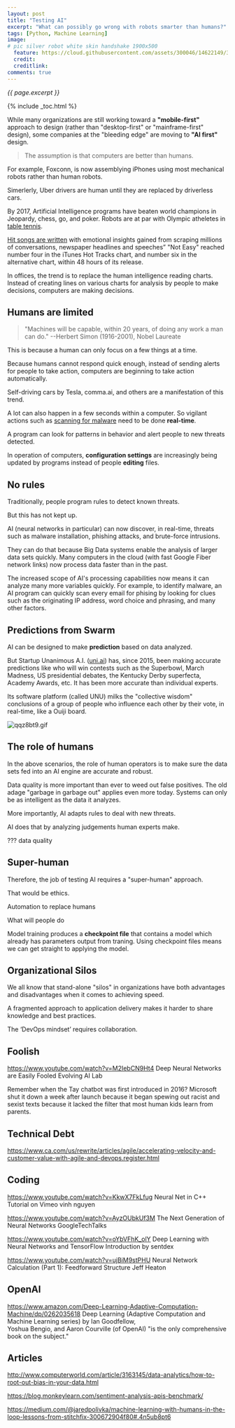 ```yaml
---
layout: post
title: "Testing AI"
excerpt: "What can possibly go wrong with robots smarter than humans?"
tags: [Python, Machine Learning]
image:
# pic silver robot white skin handshake 1900x500
  feature: https://cloud.githubusercontent.com/assets/300046/14622149/306629f0-0585-11e6-961a-dc8f60dadbf6.jpg
  credit: 
  creditlink: 
comments: true
---
```

<i>{{ page.excerpt }}</i>

{% include _toc.html %}

While many organizations are still working toward a <strong>"mobile-first"</strong>
approach to design (rather than "desktop-first" or "mainframe-first" design),
some companies at the "bleeding edge" are moving to
<strong>"AI first"</strong> design.

> The assumption is that computers are better than humans.

For example, Foxconn, is now assemblying iPhones using most mechanical robots rather than human robots.

Simerlerly, Uber drivers are human until they are replaced by driverless cars.

By 2017, Artificial Intelligence programs have beaten 
world champions in Jeopardy, chess, go, and poker.
Robots are at par with Olympic atheletes in
<a target="_blank" href="https://www.kuka.com/en-de/about-kuka/brand/timo-boll-the-duel/">
table tennis</a>.

<a target="_blank" href="https://www.forbes.com/sites/bernardmarr/2017/01/30/grammy-nominee-alex-da-kid-creates-hit-record-using-machine-learning/#4b2a311e2cf9">
Hit songs are written</a> with emotional insights gained from
scraping millions of conversations, newspaper headlines and speeches”
"Not Easy" reached number four in the iTunes Hot Tracks chart, and number six in the alternative chart, within 48 hours of its release.

In offices, the trend is to replace the human intelligence
reading charts.
Instead of creating lines on various charts for analysis by people 
   to make decisions,
   computers are making decisions.

## Humans are limited

> "Machines will be capable, within 20 years, of doing any work a man can do." 
--Herbert Simon (1916-2001), Nobel Laureate

This is because a human can only focus on a few things at a time.

Because humans cannot respond quick enough,
instead of sending alerts for people to take action,
computers are beginning to take action automatically.

Self-driving cars by Tesla, comma.ai, and others
are a manifestation of this trend.

A lot can also happen in a few seconds within a computer.
So vigilant actions such as <a target="_blank" href="http://www.csoonline.com/article/3163458/security/how-ai-is-stopping-criminal-hacking-in-real-time.html">scanning for malware</a>
need to be done <strong>real-time</strong>.

A program can look for patterns in behavior and alert people to new threats detected.

In operation of computers, <strong>configuration settings</strong>
are increasingly being updated by programs 
instead of people <strong>editing</strong> files.


## No rules

Traditionally, people program rules to detect known threats.

But this has not kept up.

AI (neural networks in particular) 
can now discover, in real-time, 
threats such as malware installation, phishing attacks, and brute-force intrusions.

They can do that because Big Data systems enable the analysis of larger data sets quickly.
Many computers in the cloud (with fast Google Fiber network links) 
now process data faster than in the past.

The increased scope of AI's processing capabilities now means it can 
analyze many more variables quickly.
For example, to identify malware, an AI program can quickly scan every email for phising by
looking for clues such as the originating IP address, word choice and phrasing, 
and many other factors.

## Predictions from Swarm

AI can be designed to make <strong>prediction</strong> 
based on data analyzed.

But 
Startup Unanimous A.I. (<a target="_blank" href="http://unu.ai/what-is-unu/">uni.ai</a>) 
has, since 2015, been making accurate predictions like who will win contests
such as the Superbowl, March Madness, US presidential debates, the Kentucky Derby superfecta, Academy Awards, etc.
It has been more accurate than individual experts.

Its software platform (called UNU) milks the "collective wisdom" conclusions of a group of people who
influence each other by their vote, in real-time, like a Ouiji board.

<img src="https://tr1.cbsistatic.com/hub/i/2017/02/24/a92880f2-212c-4803-b6bd-f4e0f4de67ba/d865deed94d9ad5d8c68778d636a2c58/qqz8bt9.gif" alt="qqz8bt9.gif">


## The role of humans

In the above scenarios, the role of human operators is to
make sure the data sets fed into an AI engine are accurate and robust. 

Data quality is more important than ever to weed out false positives.
The old adage "garbage in garbage out" applies even more today.
Systems can only be as intelligent as the data it analyzes. 

More importantly, AI adapts rules to deal with new threats.

AI does that by analyzing judgements human experts make.


??? data quality



## Super-human

Therefore,
the job of testing AI requires a "super-human" approach.

That would be ethics.

Automation to replace humans

What will people do


Model training produces a <strong>checkpoint file</strong> that contains a 
model which already has parameters output from traning.
Using checkpoint files means we can get straight to applying the model.



## Organizational Silos

We all know that stand-alone "silos" in organizations have both advantages and disadvantages
when it comes to achieving speed.

A fragmented approach to application delivery makes it harder to share knowledge and best practices.

The ‘DevOps mindset’ requires collaboration.


## Foolish

https://www.youtube.com/watch?v=M2IebCN9Ht4
Deep Neural Networks are Easily Fooled
Evolving AI Lab

Remember when the Tay chatbot was first introduced in 2016?
Microsoft shut it down a week after launch because
it began spewing out racist and sexist texts
because it lacked the filter that most human kids learn from parents.


## Technical Debt

https://www.ca.com/us/rewrite/articles/agile/accelerating-velocity-and-customer-value-with-agile-and-devops.register.html


## Coding

https://www.youtube.com/watch?v=KkwX7FkLfug
Neural Net in C++ Tutorial on Vimeo
vinh nguyen

https://www.youtube.com/watch?v=AyzOUbkUf3M
The Next Generation of Neural Networks
GoogleTechTalks

https://www.youtube.com/watch?v=oYbVFhK_olY
Deep Learning with Neural Networks and TensorFlow Introduction
by sentdex

https://www.youtube.com/watch?v=ujBiM9stPHU
Neural Network Calculation (Part 1): Feedforward Structure
Jeff Heaton


## OpenAI

https://www.amazon.com/Deep-Learning-Adaptive-Computation-Machine/dp/0262035618
Deep Learning (Adaptive Computation and Machine Learning series)</a>
by Ian Goodfellow, 	
Yoshua Bengio, and 
Aaron Courville (of OpenAI)
"is the only comprehensive book on the subject." 


## Articles

http://www.computerworld.com/article/3163145/data-analytics/how-to-root-out-bias-in-your-data.html

https://blog.monkeylearn.com/sentiment-analysis-apis-benchmark/

https://medium.com/@jaredpolivka/machine-learning-with-humans-in-the-loop-lessons-from-stitchfix-300672904f80#.4n5ub8pt6
